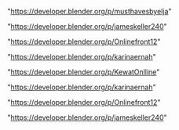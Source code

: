 "https://developer.blender.org/p/musthavesbyelja"

"https://developer.blender.org/p/jameskeller240"

"https://developer.blender.org/p/Onlinefront12"

"https://developer.blender.org/p/karinaernah"

 
"https://developer.blender.org/p/KewatOnlline"


"https://developer.blender.org/p/karinaernah"


"https://developer.blender.org/p/Onlinefront12"


"https://developer.blender.org/p/jameskeller240"


 
